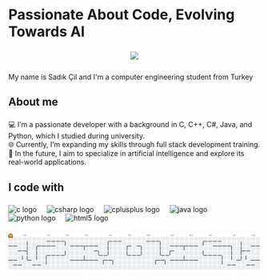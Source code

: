 <h1 align="left">Passionate About Code, Evolving Towards AI</h1>

###

<div align="center">
  <img height="200" src="https://media4.giphy.com/media/v1.Y2lkPTc5MGI3NjExYm5wYXF6MHl2eXJhNTJlZmJucHJpajdlMDcwOXoweXMwbWcyd25ydSZlcD12MV9pbnRlcm5hbF9naWZfYnlfaWQmY3Q9Zw/wwg1suUiTbCY8H8vIA/giphy.gif"  />
</div>

###

<p align="left">My name is Sadık Çil and I'm a computer engineering student from Turkey</p>

###

<h2 align="left">About me</h2>

###

<p align="left">💻 I’m a passionate developer with a background in C, C++, C#, Java, and Python, which I studied during university.<br>🌐 Currently, I’m expanding my skills through full stack development training.<br>🤖 In the future, I aim to specialize in artificial intelligence and explore its real-world applications.</p>

###

<h2 align="left">I code with</h2>

###

<div align="left">
  <img src="https://cdn.jsdelivr.net/gh/devicons/devicon/icons/c/c-original.svg" height="40" alt="c logo"  />
  <img width="12" />
  <img src="https://cdn.jsdelivr.net/gh/devicons/devicon/icons/csharp/csharp-original.svg" height="40" alt="csharp logo"  />
  <img width="12" />
  <img src="https://cdn.jsdelivr.net/gh/devicons/devicon/icons/cplusplus/cplusplus-original.svg" height="40" alt="cplusplus logo"  />
  <img width="12" />
  <img src="https://cdn.jsdelivr.net/gh/devicons/devicon/icons/java/java-original.svg" height="40" alt="java logo"  />
  <img width="12" />
  <img src="https://cdn.jsdelivr.net/gh/devicons/devicon/icons/python/python-original.svg" height="40" alt="python logo"  />
  <img width="12" />
  <img src="https://cdn.jsdelivr.net/gh/devicons/devicon/icons/html5/html5-original.svg" height="40" alt="html5 logo"  />
</div>

###

<picture>
  <source media="(prefers-color-scheme: dark)" srcset="https://raw.githubusercontent.com/clssadik/clssadik/output/pacman-contribution-graph-dark.svg">
  <source media="(prefers-color-scheme: light)" srcset="https://raw.githubusercontent.com/clssadik/clssadik/output/pacman-contribution-graph.svg">
  <img alt="pacman contribution graph" src="https://raw.githubusercontent.com/clssadik/clssadik/output/pacman-contribution-graph.svg">
</picture>

###
